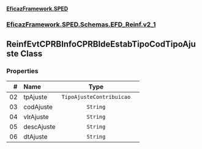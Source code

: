 #### [EficazFramework.SPED](EficazFrameworkSPED.md 'EficazFramework SPED')
### [EficazFramework.SPED.Schemas.EFD_Reinf.v2_1](EficazFramework.SPED.Schemas.EFD_Reinf.v2_1.md 'EficazFramework.SPED.Schemas.EFD_Reinf.v2_1')

## ReinfEvtCPRBInfoCPRBIdeEstabTipoCodTipoAjuste Class
### Properties

| # | Name | Type | |
| ---: | :--- | :---: | :--- |
| 02 | tpAjuste | `TipoAjusteContribuicao` |  |
| 03 | codAjuste | `String` |  |
| 04 | vlrAjuste | `String` |  |
| 05 | descAjuste | `String` |  |
| 06 | dtAjuste | `String` |  |
